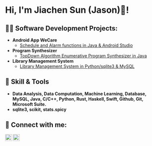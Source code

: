<h1>Hi, I'm Jiachen Sun (Jason)👋!</h1>

<h2>👨‍💻 Software Development Projects:</h2>

- <b>Android App WeCare</b>
  - [Schedule and Alarm functions in Java & Android Studio](https://github.com/sjc274/cmpt276-project-group9-naja-master)
- <b>Program Synthesizer</b>
  - [TopDown Algorithm Enumerative Program Synthesizer in Java](https://github.com/sjc274/Synth)
- <b>Library Management System</b>
  - [Library Management System in Python/sqlite3 & MySQL](https://github.com/sjc274/Library-Management-System)

<h2>📝 Skill & Tools</h2>

* <b>Data Analysis, Data Computation, Machine Learning, Database, MySQL, Java, C/C++, Python, Rust, Haskell, Swift, Github, Git, Microsoft Suite.</b>
* <b>sqlite3, scikit, stats.spicy</b>


<h2>🤳 Connect with me:</h2>

[<img align="left" alt="JoshMadakor | LinkedIn" width="22px" src="https://cdn.jsdelivr.net/npm/simple-icons@v3/icons/linkedin.svg" />][linkedin]
[<img align="left" alt="JoshMadakor | Instagram" width="22px" src="https://cdn.jsdelivr.net/npm/simple-icons@v3/icons/instagram.svg" />][instagram]

[instagram]: https://www.instagram.com/jiachen1789/
[linkedin]: https://linkedin.com/in/jiachenjason

<!--
**joshmadakor1/joshmadakor1** is a ✨ _special_ ✨ repository because its `README.md` (this file) appears on your GitHub profile.

Here are some ideas to get you started:

- 🔭 I’m currently working on ...
- 🌱 I’m currently learning ...
- 👯 I’m looking to collaborate on ...
- 🤔 I’m looking for help with ...
- 💬 Ask me about ...
- 📫 How to reach me: ...
- 😄 Pronouns: ...
- ⚡ Fun fact: ...
-->
